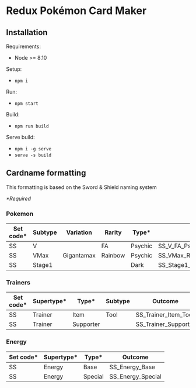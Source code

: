 # Redux Pokémon Card Maker
## Installation
Requirements:
- Node >= 8.10

Setup:
- `npm i`

Run:
- `npm start`

Build:
- `npm run build`

Serve build:
- `npm i -g serve`
- `serve -s build`

## Cardname formatting
This formatting is based on the Sword & Shield naming system

_*Required_
### Pokemon
| Set code* | Subtype | Variation | Rarity | Type* | Outcome |
|-----------|-----------|--------|-------|-------|---------|
| SS | V | | FA | Psychic | SS_V_FA_Psychic |
| SS | VMax | Gigantamax | Rainbow | Psychic |SS_VMax_Rainbow_Gigantamax_Psychic |
| SS | Stage1 | | | Dark | SS_Stage1_Dark |

### Trainers
| Set code* | Supertype* | Type* | Subtype | Outcome |
|-----------|----------|-------|-----------|---------|
| SS | Trainer | Item | Tool | SS_Trainer_Item_Tool |
| SS | Trainer | Supporter | | SS_Trainer_Supporter |

### Energy
| Set code* | Supertype* | Type* | Outcome |
|-----------|---------|-------|---------|
| SS | Energy | Base | SS_Energy_Base |
| SS | Energy | Special | SS_Energy_Special |
